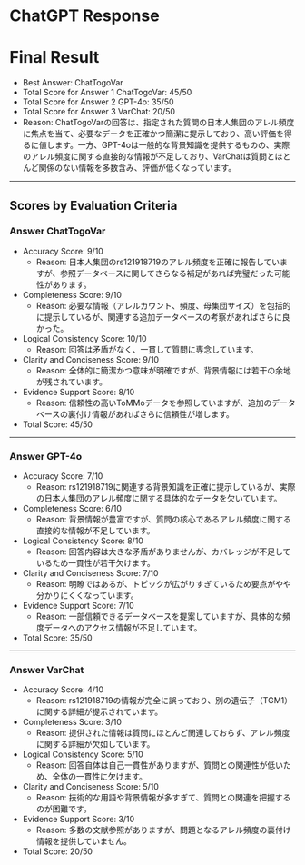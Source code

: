 # ChatGPT Response

# Final Result

- Best Answer: ChatTogoVar
- Total Score for Answer 1 ChatTogoVar: 45/50
- Total Score for Answer 2 GPT-4o: 35/50
- Total Score for Answer 3 VarChat: 20/50
- Reason: ChatTogoVarの回答は、指定された質問の日本人集団のアレル頻度に焦点を当て、必要なデータを正確かつ簡潔に提示しており、高い評価を得るに値します。一方、GPT-4oは一般的な背景知識を提供するものの、実際のアレル頻度に関する直接的な情報が不足しており、VarChatは質問とほとんど関係のない情報を多数含み、評価が低くなっています。

---

## Scores by Evaluation Criteria

### Answer ChatTogoVar
- Accuracy Score: 9/10
  - Reason: 日本人集団のrs121918719のアレル頻度を正確に報告していますが、参照データベースに関してさらなる補足があれば完璧だった可能性があります。
- Completeness Score: 9/10
  - Reason: 必要な情報（アレルカウント、頻度、母集団サイズ）を包括的に提示しているが、関連する追加データベースの考察があればさらに良かった。
- Logical Consistency Score: 10/10
  - Reason: 回答は矛盾がなく、一貫して質問に専念しています。
- Clarity and Conciseness Score: 9/10
  - Reason: 全体的に簡潔かつ意味が明確ですが、背景情報には若干の余地が残されています。
- Evidence Support Score: 8/10
  - Reason: 信頼性の高いToMMoデータを参照していますが、追加のデータベースの裏付け情報があればさらに信頼性が増します。
- Total Score: 45/50

---

### Answer GPT-4o
- Accuracy Score: 7/10
  - Reason: rs121918719に関連する背景知識を正確に提示しているが、実際の日本人集団のアレル頻度に関する具体的なデータを欠いています。
- Completeness Score: 6/10
  - Reason: 背景情報が豊富ですが、質問の核心であるアレル頻度に関する直接的な情報が不足しています。
- Logical Consistency Score: 8/10
  - Reason: 回答内容は大きな矛盾がありませんが、カバレッジが不足しているため一貫性が若干欠けます。
- Clarity and Conciseness Score: 7/10
  - Reason: 明瞭ではあるが、トピックが広がりすぎているため要点がやや分かりにくくなっています。
- Evidence Support Score: 7/10
  - Reason: 一部信頼できるデータベースを提案していますが、具体的な頻度データへのアクセス情報が不足しています。
- Total Score: 35/50

---

### Answer VarChat
- Accuracy Score: 4/10
  - Reason: rs121918719の情報が完全に誤っており、別の遺伝子（TGM1）に関する詳細が提示されています。
- Completeness Score: 3/10
  - Reason: 提供された情報は質問にほとんど関連しておらず、アレル頻度に関する詳細が欠如しています。
- Logical Consistency Score: 5/10
  - Reason: 回答自体は自己一貫性がありますが、質問との関連性が低いため、全体の一貫性に欠けます。
- Clarity and Conciseness Score: 5/10
  - Reason: 技術的な用語や背景情報が多すぎて、質問との関連を把握するのが困難です。
- Evidence Support Score: 3/10
  - Reason: 多数の文献参照がありますが、問題となるアレル頻度の裏付け情報を提供していません。
- Total Score: 20/50